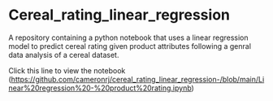# Cereal_rating_linear_regression

A repository containing a python notebook that uses a linear regression model to predict cereal rating given product attributes following a genral data analysis of a cereal dataset.

Click this line to view the notebook (https://github.com/cameronrj/cereal_rating_linear_regression-/blob/main/Linear%20regression%20-%20product%20rating.ipynb)
